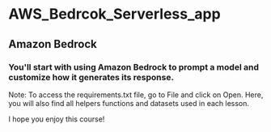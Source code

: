# AWS_Bedrcok_Serverless_app


## Amazon Bedrock

### You'll start with using Amazon Bedrock to prompt a model and customize how it generates its response.

Note: To access the requirements.txt file, go to File and click on Open. Here, you will also find all helpers functions and datasets used in each lesson.

I hope you enjoy this course!